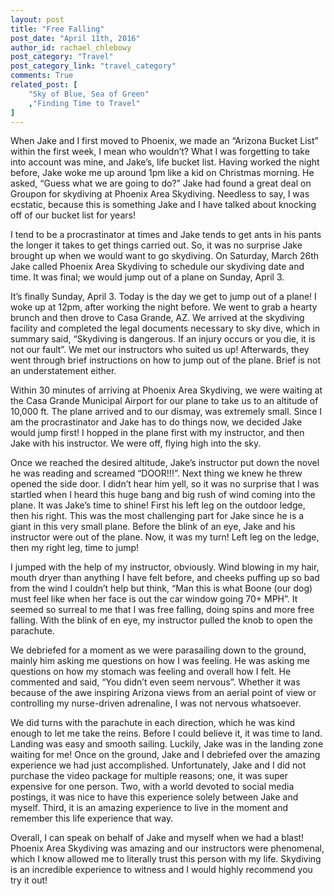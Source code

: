 ```yaml
---
layout: post
title: "Free Falling"
post_date: "April 11th, 2016"
author_id: rachael_chlebowy
post_category: "Travel"
post_category_link: "travel_category"
comments: True
related_post: [
	"Sky of Blue, Sea of Green"
	,"Finding Time to Travel"
]
---
```


<p>
When Jake and I first moved to Phoenix, we made an “Arizona Bucket List” within the first week, I mean who wouldn’t? What I was forgetting to take into account was mine, and Jake’s, life bucket list. Having worked the night before, Jake woke me up around 1pm like a kid on Christmas morning. He asked, “Guess what we are going to do?” Jake had found a great deal on Groupon for skydiving at Phoenix Area Skydiving. Needless to say, I was ecstatic, because this is something Jake and I have talked about knocking off of our bucket list for years! 
</p>
<p>
I tend to be a procrastinator at times and Jake tends to get ants in his pants the longer it takes to get things carried out. So, it was no surprise Jake brought up when we would want to go skydiving. On Saturday, March 26th Jake called Phoenix Area Skydiving to schedule our skydiving date and time. It was final; we would jump out of a plane on Sunday, April 3. 
</p>
<p>
It’s finally Sunday, April 3. Today is the day we get to jump out of a plane! I woke up at 12pm, after working the night before. We went to grab a hearty brunch and then drove to Casa Grande, AZ. We arrived at the skydiving facility and completed the legal documents necessary to sky dive, which in summary said, “Skydiving is dangerous. If an injury occurs or you die, it is not our fault”. We met our instructors who suited us up! Afterwards, they went through brief instructions on how to jump out of the plane. Brief is not an understatement either. 
</p>
<p>
Within 30 minutes of arriving at Phoenix Area Skydiving, we were waiting at the Casa Grande Municipal Airport for our plane to take us to an altitude of 10,000 ft. The plane arrived and to our dismay, was extremely small. Since I am the procrastinator and Jake has to do things now, we decided Jake would jump first! I hopped in the plane first with my instructor, and then Jake with his instructor. We were off, flying high into the sky.
</p>
<p>
Once we reached the desired altitude, Jake’s instructor put down the novel he was reading and screamed “DOOR!!!”. Next thing we knew he threw opened the side door. I didn’t hear him yell, so it was no surprise that I was startled when I heard this huge bang and big rush of wind coming into the plane. It was Jake’s time to shine! First his left leg on the outdoor ledge, then his right. This was the most challenging part for Jake since he is a giant in this very small plane. Before the blink of an eye, Jake and his instructor were out of the plane. Now, it was my turn! Left leg on the ledge, then my right leg, time to jump! 
</p>
<p>
I jumped with the help of my instructor, obviously. Wind blowing in my hair, mouth dryer than anything I have felt before, and cheeks puffing up so bad from the wind I couldn’t help but think, “Man this is what Boone (our dog) must feel like when her face is out the car window going 70+ MPH”. It seemed so surreal to me that I was free falling, doing spins and more free falling. With the blink of en eye, my instructor pulled the knob to open the parachute. 
</p>
<p>
We debriefed for a moment as we were parasailing down to the ground, mainly him asking me questions on how I was feeling. He was asking me questions on how my stomach was feeling and overall how I felt. He commented and said, “You didn’t even seem nervous”. Whether it was because of the awe inspiring Arizona views from an aerial point of view or controlling my nurse-driven adrenaline, I was not nervous whatsoever. 
</p>
<p>
We did turns with the parachute in each direction, which he was kind enough to let me take the reins. Before I could believe it, it was time to land. Landing was easy and smooth sailing.  Luckily, Jake was in the landing zone waiting for me! Once on the ground, Jake and I debriefed over the amazing experience we had just accomplished. Unfortunately, Jake and I did not purchase the video package for multiple reasons; one, it was super expensive for one person. Two, with a world devoted to social media postings, it was nice to have this experience solely between Jake and myself. Third, it is an amazing experience to live in the moment and remember this life experience that way. 
</p>
<p>
Overall, I can speak on behalf of Jake and myself when we had a blast! Phoenix Area Skydiving was amazing and our instructors were phenomenal, which I know allowed me to literally trust this person with my life. Skydiving is an incredible experience to witness and I would highly recommend you try it out!
</p>
